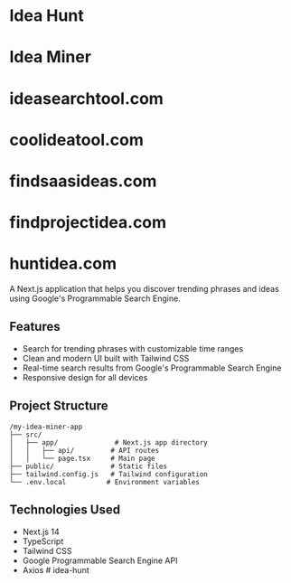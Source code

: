 # Idea Hunt

# Idea Miner

# ideasearchtool.com

# coolideatool.com

# findsaasideas.com

# findprojectidea.com

# huntidea.com

A Next.js application that helps you discover trending phrases and ideas using Google's Programmable Search Engine.

## Features

- Search for trending phrases with customizable time ranges
- Clean and modern UI built with Tailwind CSS
- Real-time search results from Google's Programmable Search Engine
- Responsive design for all devices

## Project Structure

```
/my-idea-miner-app
├── src/
│   ├── app/              # Next.js app directory
│   │   ├── api/         # API routes
│   │   └── page.tsx     # Main page
├── public/              # Static files
├── tailwind.config.js   # Tailwind configuration
└── .env.local          # Environment variables
```

## Technologies Used

- Next.js 14
- TypeScript
- Tailwind CSS
- Google Programmable Search Engine API
- Axios
#   i d e a - h u n t  
 